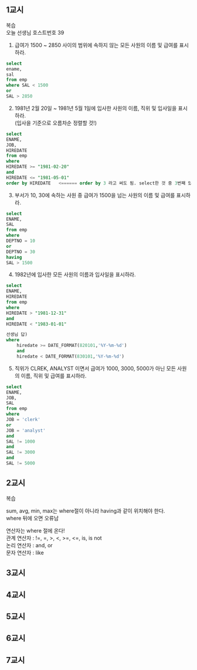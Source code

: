 ## 1교시
복습  
오늘 선생님 호스트번호 39  

1. 급여가 1500 ~ 2850 사이의 범위에 속하지 않는 모든 사원의 이름 및 급여를 표시하라.  
```sql
select   
ename,  
sal  
from emp  
where SAL < 1500  
or   
SAL > 2850
```

2. 1981년 2월 20일 ~ 1981년 5월 1일에 입사한 사원의 이름, 직위 및 입사일을 표시하라.  
 (입사을 기준으로 오름차순 정렬할 것!)  
```sql
select   
ENAME,  
JOB,  
HIREDATE   
from emp  
where   
HIREDATE >= "1981-02-20"  
and   
HIREDATE <= "1981-05-01"  
order by HIREDATE   <====== order by 3 라고 써도 됨. select한 것 중 3번째 있는 hiredate를 의미
```

3. 부서가 10, 30에 속하는 사원 중 급여가 1500을 넘는 사원의 이름 및 급여를 표시하라.  
```sql
select   
ENAME,  
SAL   
from emp  
where   
DEPTNO = 10  
or   
DEPTNO = 30  
having   
SAL > 1500  
```

4. 1982년에 입사한 모든 사원의 이름과 입사일을 표시하라.  
```sql
select  
ENAME,  
HIREDATE   
from emp  
where   
HIREDATE > "1981-12-31"  
and   
HIREDATE < "1983-01-01"  

선생님 답) 
where   
    hiredate >= DATE_FORMAT(820101,'%Y-%m-%d')   
    and   
    hiredate < DATE_FORMAT(830101,'%Y-%m-%d')  
```


5. 직위가 CLREK, ANALYST 이면서 급여가 1000, 3000, 5000가 아닌 모든 사원의 이름, 직위 및 급여를 표시하라.  
```sql
select  
ENAME,  
JOB,  
SAL   
from emp  
where   
JOB = 'clerk'  
or   
JOB = 'analyst'  
and   
SAL != 1000  
and   
SAL != 3000  
and   
SAL != 5000  
```
## 2교시
복습  

sum, avg, min, max는 where절이 아니라 having과 같이 위치해야 한다.  
where 뒤에 오면 오류남  

연산자는 where 절에 온다!  
관계 연산자 : !=, =, >, <, >=, <=, is, is not  
논리 연산자 : and, or  
문자 연산자 : like  




## 3교시


## 4교시


## 5교시


## 6교시


## 7교시